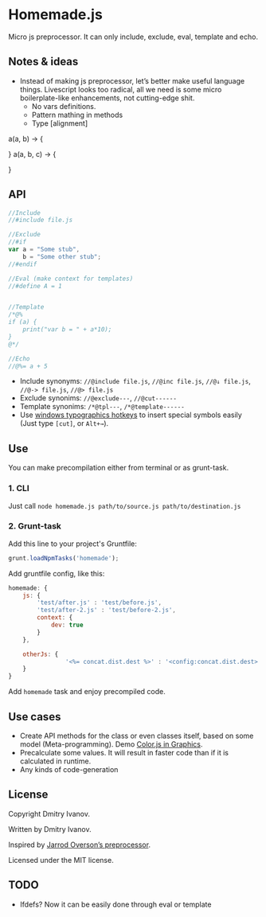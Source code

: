 # Homemade.js
Micro js preprocessor. It can only include, exclude, eval, template and echo.

## Notes & ideas
* Instead of making js preprocessor, let’s better make useful language things. Livescript looks too radical, all we need is some micro boilerplate-like enhancements, not cutting-edge shit.
	+ No vars definitions.
	+ Pattern mathing in methods
	+ Type [alignment]
	
a(a, b) -> {
	
}
a(a, b, c) -> {
	
}

## API
```javascript
//Include
//#include file.js

//Exclude
//#if
var a = "Some stub",
	b = "Some other stub";
//#endif

//Eval (make context for templates)
//#define A = 1


//Template
/*@%
if (a) {
	print("var b = " + a*10);
}
@*/

//Echo
//@%= a + 5
```

* Include synonyms: `//@include file.js`, `//@inc file.js`, `//@↓ file.js`, `//@-> file.js`, `//@> file.js`
* Exclude synonims: `//@exclude---`, `//@cut------`
* Template synonims: `/*@tpl---`, `/*@template------`
* Use [windows typographics hotkeys](https://github.com/dfcreative/windows_typographic_hotkeys) to insert special symbols easily (Just type `[cut]`, or `Alt+→`).

## Use
You can make precompilation either from terminal or as grunt-task.

### 1. CLI
Just call `node homemade.js path/to/source.js path/to/destination.js`

### 2. Grunt-task
Add this line to your project's Gruntfile:
```javascript
grunt.loadNpmTasks('homemade');
```

Add gruntfile config, like this:
```js
homemade: {
	js: {
		'test/after.js' : 'test/before.js',
		'test/after-2.js' : 'test/before-2.js',
		context: {
			dev: true
		}
	},

	otherJs: {
				'<%= concat.dist.dest %>' : '<config:concat.dist.dest>'
	}
}
```

Add `homemade` task and enjoy precompiled code.

## Use cases

* Create API methods for the class or even classes itself, based on some model (Meta-programming). Demo [Color.js in Graphics](https://github.com/dfcreative/graphics/blob/master/src/Color.js).
* Precalculate some values. It will result in faster code than if it is calculated in runtime.
* Any kinds of code-generation


## License
Copyright Dmitry Ivanov.

Written by Dmitry Ivanov.

Inspired by [Jarrod Overson’s preprocessor](https://github.com/onehealth/preprocess).

Licensed under the MIT license.

## TODO
* Ifdefs? Now it can be easily done through eval or template